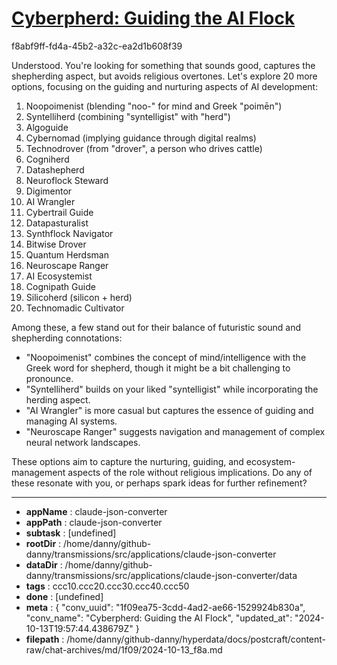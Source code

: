 # [Cyberpherd: Guiding the AI Flock](https://claude.ai/chat/1f09ea75-3cdd-4ad2-ae66-1529924b830a)

f8abf9ff-fd4a-45b2-a32c-ea2d1b608f39

 Understood. You're looking for something that sounds good, captures the shepherding aspect, but avoids religious overtones. Let's explore 20 more options, focusing on the guiding and nurturing aspects of AI development:

1. Noopoimenist (blending "noo-" for mind and Greek "poimēn")
2. Syntelliherd (combining "syntelligist" with "herd")
3. Algoguide
4. Cybernomad (implying guidance through digital realms)
5. Technodrover (from "drover", a person who drives cattle)
6. Cogniherd
7. Datashepherd
8. Neuroflock Steward
9. Digimentor
10. AI Wrangler
11. Cybertrail Guide
12. Datapasturalist
13. Synthflock Navigator
14. Bitwise Drover
15. Quantum Herdsman
16. Neuroscape Ranger
17. AI Ecosystemist
18. Cognipath Guide
19. Silicoherd (silicon + herd)
20. Technomadic Cultivator

Among these, a few stand out for their balance of futuristic sound and shepherding connotations:

- "Noopoimenist" combines the concept of mind/intelligence with the Greek word for shepherd, though it might be a bit challenging to pronounce.
- "Syntelliherd" builds on your liked "syntelligist" while incorporating the herding aspect.
- "AI Wrangler" is more casual but captures the essence of guiding and managing AI systems.
- "Neuroscape Ranger" suggests navigation and management of complex neural network landscapes.

These options aim to capture the nurturing, guiding, and ecosystem-management aspects of the role without religious implications. Do any of these resonate with you, or perhaps spark ideas for further refinement?

---

* **appName** : claude-json-converter
* **appPath** : claude-json-converter
* **subtask** : [undefined]
* **rootDir** : /home/danny/github-danny/transmissions/src/applications/claude-json-converter
* **dataDir** : /home/danny/github-danny/transmissions/src/applications/claude-json-converter/data
* **tags** : ccc10.ccc20.ccc30.ccc40.ccc50
* **done** : [undefined]
* **meta** : {
  "conv_uuid": "1f09ea75-3cdd-4ad2-ae66-1529924b830a",
  "conv_name": "Cyberpherd: Guiding the AI Flock",
  "updated_at": "2024-10-13T19:57:44.438679Z"
}
* **filepath** : /home/danny/github-danny/hyperdata/docs/postcraft/content-raw/chat-archives/md/1f09/2024-10-13_f8a.md